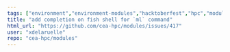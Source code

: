 ```yaml
---
tags: ["environment","environment-modules","hacktoberfest","hpc","module","modulefiles","shell","tcl"]
title: "add completion on fish shell for `ml` command"
html_url: "https://github.com/cea-hpc/modules/issues/417"
user: "xdelaruelle"
repo: "cea-hpc/modules"
---
```


